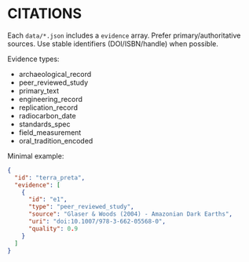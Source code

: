 # CITATIONS

Each `data/*.json` includes a `evidence` array. Prefer primary/authoritative sources.
Use stable identifiers (DOI/ISBN/handle) when possible.

Evidence types:
- archaeological_record
- peer_reviewed_study
- primary_text
- engineering_record
- replication_record
- radiocarbon_date
- standards_spec
- field_measurement
- oral_tradition_encoded

Minimal example:
```json
{
  "id": "terra_preta",
  "evidence": [
    {
      "id": "e1",
      "type": "peer_reviewed_study",
      "source": "Glaser & Woods (2004) - Amazonian Dark Earths",
      "uri": "doi:10.1007/978-3-662-05568-0",
      "quality": 0.9
    }
  ]
}
```
